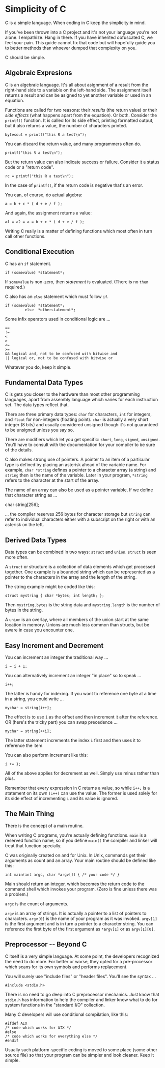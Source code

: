 # Simplicity of C

C is a simple language.
When coding in C keep the simplicity in mind.

If you've been thrown into a C project and it's not your language
you're not alone. I empathize. Hang in there. If you have inherited
obfuscated C, we feel your pain. This guide cannot fix that code
but will hopefully guide you to better methods than whoever dumped
that complexity on you.

C should be simple.

## Algebraic Expresions

C is an algebraic language.
It's all about asignment of a result from the right-hand side to a
variable on the left-hand side. The assignment itself returns a result
and can be asigned to yet another variable or used in an equation.

Functions are called for two reasons: their *results* (the return value)
or their *side effects* (what happens apart from the equation). Or both.
Consider the `printf()` function. It is called for its side effect,
printing formatted output, but it also returns a value, the number
of characters printed.

    bytesout = printf("this R a test\n");

You can discard the return value, and many programmers often do.

    printf("this R a test\n");

But the return value can also indicate success or failure.
Consider it a status code or a "return code".

    rc = printf("this R a test\n");

In the case of `printf()`, if the return code is negative that's an error.

You can, of course, do actual algebra:

    a = b + c * ( d + e / f );

And again, the assignment returns a value:

    a1 = a2 = a = b + c * ( d + e / f );

Writing C really is a matter of defining functions
which most often in turn call other functions.

## Conditional Execution

C has an `if` statement.

    if (somevalue) *statement*;

If `somevalue` is non-zero, then *statement* is evaluated.
(There is no `then` required.)

C also has an `else` statement which must follow `if`.

    if (somevalue) *statement*;
             else  *otherstatement*;

Some infix operators used in conditional logic are ...

    ==
    !=
    <
    >
    <=
    >=
    && logical and, not to be confused with bitwise and
    || logical or, not to be confused with bitwise or

Whatever you do, keep it simple.

## Fundamental Data Types

C is gets you closer to the hardware than most other programming languages,
apart from assembly language which varies for each instruction set.
The data types reflect that.

There are three primary data types: `char` for characters, `int` for
integers, and `float` for non-integers (floating point). `char` is
actually a very short integer (8 bits) and usually considered unsigned
though it's not guaranteed to be unsigned unless you say so.

There are modifiers which let you get specific: `short`, `long`,
`signed`, `unsigned`. You'll have to consult with the documentation
for your compiler to be sure of the details.

C also makes strong use of pointers.
A pointer to an item of a particular type is defined by placing
an asterisk ahead of the variable name. For example, `char *string`
defines a pointer to a character array (a string) and `string`
then is the name of the variable. Later in your program, `*string`
refers to the character at the start of the array.

The name of an array can also be used as a pointer variable.
If we define that character string as ...

   char string[256];

 ... the compiler reserves 256 bytes for character storage but `string`
can refer to individual characters either with a subscript on the right
or with an asterisk on the left.

## Derived Data Types

Data types can be combined in two ways: `struct` and `union`.
`struct` is seen more often.

A `struct` or structure is a collection of data elements which get
processed together. One example is a bounded string which can be
represented as a pointer to the characters in the array and the length
of the string.

The string example might be coded like this:

    struct mystring { char *bytes; int length; };

Then `mystring.bytes` is the string data and `mystring.length` is the
number of bytes in the string.

A `union` is an overlay, where all members of the union
start at the same location in memory. Unions are much less common
than structs, but be aware in case you encounter one.

## Easy Increment and Decrement

You can increment an integer the traditional way ...

    i = i + 1;

You can alternatively increment an integer "in place" so to speak ...

    i++;

The latter is handy for indexing. If you want to reference one byte
at a time in a string, you could write ...

    mychar = string[i++];

The effect is to use `i` as the offset and then increment it after
the reference. OR (here's the tricky part) you can swap precedence ...

    mychar = string[++i];

The latter statement increments the index `i` first and then
uses it to reference the item.

You can also perform increment like this:

    i += 1;

All of the above applies for decrement as well.
Simply use minus rather than plus.

Remember that every expression in C returns a value,
so while `i++;` is a statement on its own `[i++]` can use the value.
The former is used solely for its side effect of incrementing `i`
and its value is ignored.

## The Main Thing

There is the concept of a main routine.

When writing C programs, you're actually defining functions.
`main` is a reserved function name, so if you define `main()`
the compiler and linker will treat that function specially.

C was originally created on and for Unix.
In Unix, commands get their arguments as count and an array.
Your main routine should be defined like this:

    int main(int argc, char *argv[]) { /* your code */ }

Main should return an integer, which becomes the return code
to the command shell which invokes your program. (Zero is fine
unless there was a problem.)

`argc` is the count of arguments.

`argv` is an array of strings. It is actually a pointer
to a list of pointers to characters. `argv[0]` is the name of your
program as it was invoked. `argv[1]` is the first argument and is
in turn a pointer to a character string. You can reference the first
byte of the first argument as `*argv[1]` or as `argv[1][0]`.

## Preprocessor -- Beyond C

C itself is a very simple language.
At some point, the developers recognized the need to do more.
For better or worse, they opted for a pre-processor which scans for
its own symbols and performs replacement.

You will surely use "include files" or "header files".
You'll see the syntax ...

    #include <stdio.h>

There is no need to go deep into C preprocessor mechanics.
Just know that `stdio.h` has information to help the compiler and linker
know what to do for system functions in the "standard I/O" collection.

Many C developers will use conditional compilation, like this:

    #ifdef AIX
    /* code which works for AIX */
    #else
    /* code which works for everything else */
    #endif

Usually such platform-specific coding is moved to some place
(some other source file) so that your program can be simpler
and look cleaner. Keep it simple.









